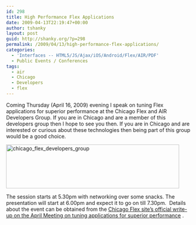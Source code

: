 ```yaml
---
id: 298
title: High Performance Flex Applications
date: 2009-04-13T22:19:47+00:00
author: tshanky
layout: post
guid: http://shanky.org/?p=298
permalink: /2009/04/13/high-performance-flex-applications/
categories:
  - 'Interfaces -- HTML5/JS/Ajax/iOS/Android/Flex/AIR/PDF'
  - Public Events / Conferences
tags:
  - air
  - Chicago
  - Developers
  - flex
---
```

Coming Thursday (April 16, 2009) evening I speak on tuning Flex applications for superior performance at the Chicago Flex and AIR Developers Group. If you are in Chicago and are a member of this developers group then I hope to see you then. If you are in Chicago and are interested or curious about these technologies then being part of this group would be a good choice.

<a rel="attachment wp-att-299" href="http://shanky.org/2009/04/13/high-performance-flex-applications/chicago_flex_developers_group/"><img class="alignnone size-full wp-image-299" title="chicago_flex_developers_group" src="http://shanky.org/wp-content/uploads/2009/04/chicago_flex_developers_group.png" alt="chicago_flex_developers_group" width="470" height="119" /></a>

The session starts at 5.30pm with networking over some snacks. The presentation will start at 6.00pm and expect it to go on till 7.30pm.  Details about the event can be obtained from the <a title="Chicago Flex April 2009 Meeting -- Tuning Applications for Superior Performance" href="http://www.chicagoflex.org/index.php?option=com_content&view=article&id=100:april-meeting-shashank-tiwari-on-qtuning-flex-applications-for-superior-performanceq&catid=43:archives&Itemid=68" target="_blank">Chicago Flex site&#8217;s official write-up on the April Meeting on tuning applications for superior performance</a> .